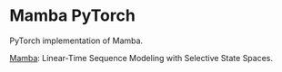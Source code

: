 # Mamba PyTorch

PyTorch implementation of Mamba.

[Mamba](https://arxiv.org/abs/2312.00752): Linear-Time Sequence Modeling with Selective State Spaces.
